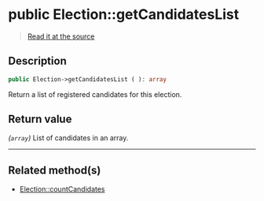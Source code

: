 # public Election::getCandidatesList

> [Read it at the source](https://github.com/julien-boudry/Condorcet/blob/master/src/ElectionProcess/CandidatesProcess.php#L48)

## Description    

```php
public Election->getCandidatesList ( ): array
```

Return a list of registered candidates for this election.


## Return value   

*(`array`)* List of candidates in an array.


---------------------------------------

## Related method(s)      

* [Election::countCandidates](/Docs/api-reference/Election%20Class/Election--countCandidates.md)    

